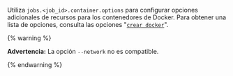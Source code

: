 Utiliza `jobs.<job_id>.container.options` para configurar opciones adicionales de recursos para los contenedores de Docker. Para obtener una lista de opciones, consulta las opciones "[`crear docker`](https://docs.docker.com/engine/reference/commandline/create/#options)".

{% warning %}

**Advertencia:** La opción `--network` no es compatible.

{% endwarning %}
